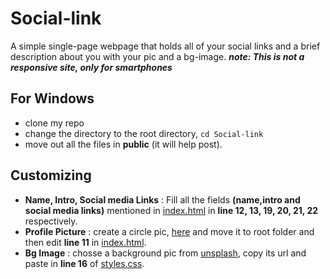 # Social-link
A simple single-page webpage that holds all of your social links and a brief description about you with your pic and a bg-image.
***note: This is not a responsive site, only for smartphones***

## For Windows
* clone my repo
* change the directory to the root directory, `cd Social-link`
* move out all the files in **public** (it will help post).

## Customizing
* **Name, Intro, Social media Links** : Fill all the fields **(name,intro and social media links)** mentioned in [index.html](https://github.com/itsatulya/Social-link/blob/6e234fb1c517fbe9b095b7a290e191f0b556e170/public/index.html) in **line 12, 13, 19, 20, 21, 22** respectively.
* **Profile Picture** : create a circle pic, [here](https://crop-circle.imageonline.co/) and move it to root folder and then edit **line 11** in [index.html](https://github.com/itsatulya/Social-link/blob/6e234fb1c517fbe9b095b7a290e191f0b556e170/public/index.html).
* **Bg Image** : chosse a background pic from [unsplash](https://unsplash.com/), copy its url and paste in **line 16** of [styles.css](https://github.com/itsatulya/Social-link/blob/1d922f76fda06f7a3c234ff6d9c9edc644b63b2a/public/styles.css).   
